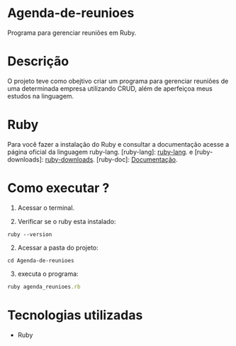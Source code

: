 # Agenda-de-reunioes
 Programa para gerenciar reuniões em Ruby.

# Descrição
O projeto teve como obejtivo criar um programa para gerenciar reuniões de uma determinada empresa utilizando CRUD, além de aperfeiçoa meus estudos na linguagem.

# Ruby
Para você fazer a instalação do Ruby e consultar a documentação acesse a página oficial da linguagem ruby-lang. [ruby-lang]: <a href="https://www.ruby-lang.org/pt/">ruby-lang</a>. e [ruby-downloads]: <a href="https://www.ruby-lang.org/en/downloads/">ruby-downloads</a>. [ruby-doc]: <a href="https://ruby-doc.org/core-2.0.0/">Documentação</a>.

# Como executar ?

1. Acessar o terminal.

2. Verificar se o ruby esta instalado:
```
ruby --version
```

2. Acessar a pasta do projeto:
```
cd Agenda-de-reunioes
```
3. executa o programa:
```ruby
ruby agenda_reunioes.rb 
```
# Tecnologias utilizadas
* Ruby
